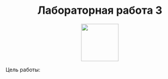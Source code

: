 <h1 align="center">Лабораторная работа 3 </h1>
<p align="center"><img src="https://github.com/blackcater/blackcater/raw/main/images/banner.gif" height="100">
</p> 

</h2> Цель работы: </h2>  
